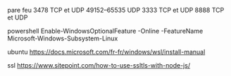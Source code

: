 pare feu 
    3478 TCP et UDP 
    49152–65535 UDP
    3333 TCP et UDP
    8888 TCP et UDP

powershell
    Enable-WindowsOptionalFeature -Online -FeatureName Microsoft-Windows-Subsystem-Linux


ubuntu 
    https://docs.microsoft.com/fr-fr/windows/wsl/install-manual
    
ssl
    https://www.sitepoint.com/how-to-use-ssltls-with-node-js/
